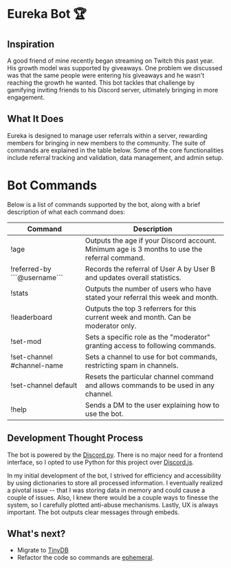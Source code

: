 # Eureka Bot 🏆

## Inspiration

A good friend of mine recently began streaming on Twitch this past year. His growth model was supported by giveaways. One problem we discussed was that the same people were entering his giveaways and he wasn't reaching the growth he wanted. This bot tackles that challenge by gamifying inviting friends to his Discord server, ultimately bringing in more engagement.

## What It Does

Eureka is designed to manage user referrals within a server, rewarding members for bringing in new members to the community. The suite of commands are explained in the table below. Some of the core functionalities include referral tracking and validation, data management, and admin setup. 

# Bot Commands

Below is a list of commands supported by the bot, along with a brief description of what each command does:

| Command                            | Description                                                                                   |
| ---------------------------------- | --------------------------------------------------------------------------------------------- |
| !age                               | Outputs the age if your Discord account. Minimum age is 3 months to use the referral command. |
| !referred-by \`\`\`@username\`\`\` | Records the referral of User A by User B and updates overall statistics.                      |
| !stats                             | Outputs the number of users who have stated your referral this week and month.                |
| !leaderboard                       | Outputs the top 3 referrers for this current week and month. Can be moderator only.           |
| !set-mod <role-name>               | Sets a specific role as the "moderator" granting access to following commands.                |
| !set-channel #channel-name         | Sets a channel to use for bot commands, restricting spam in channels.                         |
| !set-channel default               | Resets the particular channel command and allows commands to be used in any channel.          |
| !help                              | Sends a DM to the user explaining how to use the bot.                                         |


## Development Thought Process

The bot is powered by the [Discord.py](https://discordpy.readthedocs.io/en/stable/). There is no major need for a frontend interface, so I opted to use Python for this project over [Discord.js](https://discord.js.org/).

In my initial development of the bot, I strived for efficiency and accessibility by using dictionaries to store all processed information. I eventually realized a pivotal issue -- that I was storing data in memory and could cause a couple of issues.  Also, I knew there would be a couple ways to finesse the system, so I carefully plotted anti-abuse mechanisms. Lastly, UX is always important. The bot outputs clear messages through embeds.

## What's next?

- Migrate to [TinyDB]()
- Refactor the code so commands are [ephemeral](https://discordpy.readthedocs.io/en/latest/interactions/api.html). 
